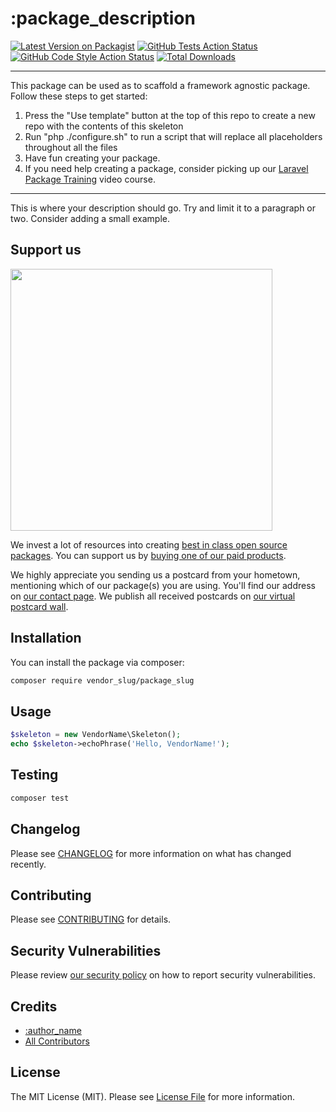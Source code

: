 # :package_description

[![Latest Version on Packagist](https://img.shields.io/packagist/v/vendor_slug/package_slug.svg?style=flat-square)](https://packagist.org/packages/vendor_slug/package_slug)
[![GitHub Tests Action Status](https://img.shields.io/github/workflow/status/vendor_slug/package_slug/run-tests?label=tests)](https://github.com/vendor_slug/package_slug/actions?query=workflow%3ATests+branch%3Amaster)
[![GitHub Code Style Action Status](https://img.shields.io/github/workflow/status/vendor_slug/package_slug/Check%20&%20fix%20styling?label=code%20style)](https://github.com/vendor_slug/package_slug/actions?query=workflow%3A"Check+%26+fix+styling"+branch%3Amaster)
[![Total Downloads](https://img.shields.io/packagist/dt/vendor_slug/package_slug.svg?style=flat-square)](https://packagist.org/packages/vendor_slug/package_slug)

---
This package can be used as to scaffold a framework agnostic package. Follow these steps to get started:

1. Press the "Use template" button at the top of this repo to create a new repo with the contents of this skeleton
2. Run "php ./configure.sh" to run a script that will replace all placeholders throughout all the files
3. Have fun creating your package.
4. If you need help creating a package, consider picking up our <a href="https://laravelpackage.training">Laravel Package Training</a> video course.
---

This is where your description should go. Try and limit it to a paragraph or two. Consider adding a small example.

## Support us

[<img src="https://github-ads.s3.eu-central-1.amazonaws.com/:package_name.jpg?t=1" width="419px" />](https://spatie.be/github-ad-click/:package_name)

We invest a lot of resources into creating [best in class open source packages](https://spatie.be/open-source). You can support us by [buying one of our paid products](https://spatie.be/open-source/support-us).

We highly appreciate you sending us a postcard from your hometown, mentioning which of our package(s) you are using. You'll find our address on [our contact page](https://spatie.be/about-us). We publish all received postcards on [our virtual postcard wall](https://spatie.be/open-source/postcards).

## Installation

You can install the package via composer:

```bash
composer require vendor_slug/package_slug
```

## Usage

```php
$skeleton = new VendorName\Skeleton();
echo $skeleton->echoPhrase('Hello, VendorName!');
```

## Testing

```bash
composer test
```

## Changelog

Please see [CHANGELOG](CHANGELOG.md) for more information on what has changed recently.

## Contributing

Please see [CONTRIBUTING](.github/CONTRIBUTING.md) for details.

## Security Vulnerabilities

Please review [our security policy](../../security/policy) on how to report security vulnerabilities.

## Credits

- [:author_name](https://github.com/:author_username)
- [All Contributors](../../contributors)

## License

The MIT License (MIT). Please see [License File](LICENSE.md) for more information.

